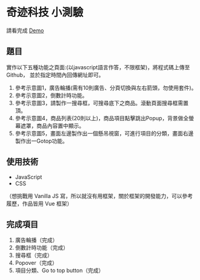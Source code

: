 # 奇迹科技 小測驗

請看完成 [Demo](https://onlystp417.github.io/miracle_exam/)

## 題目
實作以下五種功能之頁面:(以javascript語言作答，不限框架)，將程式碼上傳至 Github， 並於指定時間內回傳網址即可。

1. 	參考示意圖1，廣告輪播(需有10則廣告、分頁切換與左右箭頭，勿使用套件)。
2. 	參考示意圖2，倒數計時功能。
3. 	參考示意圖3，請製作一搜尋框，可搜尋底下之商品。滾動頁面搜尋框需置頂。
4. 	參考示意圖4，商品列表(20則以上)，商品項目點擊跳出Popup，背景做全螢幕遮罩，商品內容置中顯示。
5. 	參考示意圖5，畫面左邊製作出一個懸吊視窗，可進行項目的分類，畫面右邊製作出一Gotop功能。

## 使用技術
- JavaScript
- CSS

（想挑戰用 Vanilla JS 寫，所以就沒有用框架，關於框架的開發能力，可以參考履歷，作品皆用 Vue 框架）

## 完成項目
1. 廣告輪播（完成）
2. 倒數計時功能（完成）
3. 搜尋框（完成）
4. Popover（完成）
5. 項目分類、Go to top button（完成）

